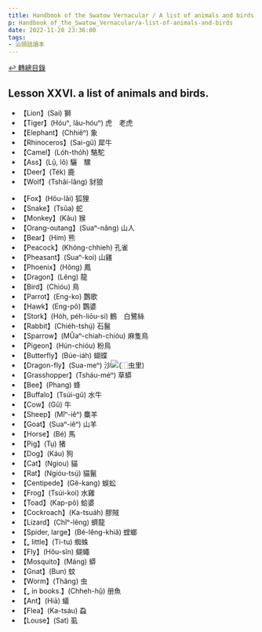 ```yaml
---
title: Handbook of the Swatow Vernacular / A list of animals and birds. (汕頭話讀本之動物及鳥類列表)
p: Handbook_of_the_Swatow_Vernacular/a-list-of-animals-and-birds
date: 2022-11-20 23:36:00
tags: 
- 汕頭話讀本
---
```


[↩️ 轉總目錄](/Handbook_of_the_Swatow_Vernacular)

## Lesson XXVI. a list of animals and birds.

* 【Lion】(Sai) 獅
* 【Tiger】(Hóuⁿ, lãu-hóuⁿ) 虎　老虎
* 【Elephant】(Chhiẽⁿ) 象
* 【Rhinoceros】(Sai-gû) 犀牛
* 【Camel】(Lóh-thóh) 駱駝
* 【Ass】(Lṳ̂, lô) 驪　騾
* 【Deer】(Ték) 鹿
* 【Wolf】(Tshâi-lâng) 豺狼
<!--more-->
* 【Fox】(Hõu-lâi) 狐狸
* 【Snake】(Tsûa) 蛇
* 【Monkey】(Kâu) 猴
* 【Orang-outang】(Suaⁿ-nâng) 山人
* 【Bear】(Him) 熊
* 【Peacock】(Khóng-chhieh) 孔雀
* 【Pheasant】(Suaⁿ-koi) 山雞
* 【Phoenix】(Hõng) 鳳
* 【Dragon】(Lêng) 龍
* 【Bird】(Chióu) 鳥
* 【Parrot】(Eng-ko) 鸚歌
* 【Hawk】(Eng-pô) 鸚婆
* 【Stork】(Hóh, péh-liōu-si) 鶴　白鷺絲
* 【Rabbit】(Chiéh-tshṳ́) 石鬣
* 【Sparrow】(MÛaⁿ-chiah-chióu) 麻隻鳥
* 【Pigeon】(Hún-chióu) 粉鳥
* 【Butterfly】(Búe-iáh) 蝴蝶
* 【Dragon-fly】(Sua-meⁿ) 沙![](https://glyphwiki.org/glyph/u272ce@8.50px.png)(⿰虫里)
* 【Grasshopper】(Tsháu-méⁿ) 草蟒
* 【Bee】(Phang) 蜂
* 【Buffalo】(Tsúi-gû) 水牛
* 【Cow】(Gû) 牛
* 【Sheep】(Mîⁿ-iêⁿ) 麋羊
* 【Goat】(Suaⁿ-iêⁿ) 山羊
* 【Horse】(Bé) 馬
* 【Pig】(Tṳ) 猪
* 【Dog】(Káu) 狗
* 【Cat】(Ngiou) 貓
* 【Rat】(Ngióu-tsṳ́) 貓鬣
* 【Centipede】(Gê-kang) 蜈蚣
* 【Frog】(Tsúi-koi) 水雞
* 【Toad】(Kap-pô) 蛤婆
* 【Cockroach】(Ka-tsuáh) 膠賊
* 【Lizard】(Chîⁿ-lêng) 蠐龍
* 【Spider, large】(Bé-lêng-khiâ) 螳螂
* 【„ little】(Ti-tu) 蜘蛛
* 【Fly】(Hôu-sîn) 蝴蠅
* 【Mosquito】(Máng) 蟒
* 【Gnat】(Bun) 蚊
* 【Worm】(Thâng) 虫
* 【„ in books.】(Chheh-hṳ̂) 册魚
* 【Ant】(Hiā) 蟻
* 【Flea】(Ka-tsáu) 蝨
* 【Louse】(Sat) 虱